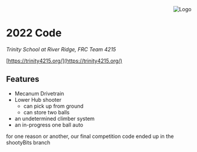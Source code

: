 <img align="right" src="https://avatars2.githubusercontent.com/u/10326347?s=200&v=4" alt="Logo">
<br />

# 2022 Code
*Trinity School at River Ridge, FRC Team 4215*

[https://trinity4215.org/](https://trinity4215.org/)

## Features
 * Mecanum Drivetrain
 * Lower Hub shooter
    * can pick up from ground
    * can store two balls
 * an undetermined climber system
 * an in-progress one ball auto

 for one reason or another, our final competition code
 ended up in the shootyBits branch
